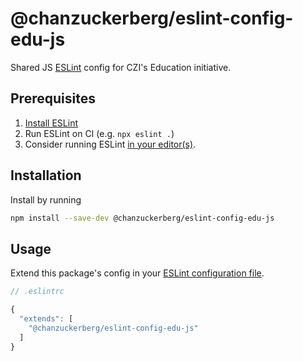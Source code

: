 # @chanzuckerberg/eslint-config-edu-js

Shared JS [ESLint](https://eslint.org/) config for CZI's Education initiative.

## Prerequisites

1. [Install ESLint](https://eslint.org/docs/latest/user-guide/getting-started#installation-and-usage)
2. Run ESLint on CI (e.g. `npx eslint .`)
3. Consider running ESLint [in your editor(s)](https://eslint.org/docs/latest/user-guide/integrations).

## Installation

Install by running

```sh
npm install --save-dev @chanzuckerberg/eslint-config-edu-js
```

## Usage

Extend this package's config in your [ESLint configuration file](https://eslint.org/docs/latest/user-guide/configuring/configuration-files).

```js
// .eslintrc

{
  "extends": [
    "@chanzuckerberg/eslint-config-edu-js"
  ]
}
```
